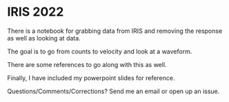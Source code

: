 # IRIS 2022
There is a notebook for grabbing data from IRIS and removing the response as well as looking at data.

The goal is to go from counts to velocity and look at a waveform.

There are some references to go along with this as well.

Finally, I have included my powerpoint slides for reference.

Questions/Comments/Corrections?  Send me an email or open up an issue.
